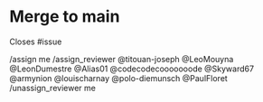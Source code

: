 # Merge to main

<!--
Use this template to create an MR for the main branch
Provide description if needed
 -->

Closes #issue

/assign me
/assign_reviewer @titouan-joseph @LeoMouyna @LeonDumestre @Alias01 @codecodecooooooode @Skyward67 @armynion @louischarnay @polo-diemunsch @PaulFloret
/unassign_reviewer me

